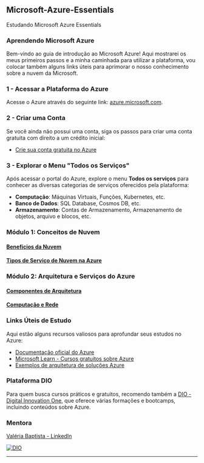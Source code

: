 ## Microsoft-Azure-Essentials
Estudando Microsoft Azure Essentials

### Aprendendo Microsoft Azure

Bem-vindo ao guia de introdução ao Microsoft Azure! Aqui mostrarei os meus primeiros passos e a minha caminhada para utilizar a plataforma, vou colocar também alguns links úteis para aprimorar o nosso conhecimento sobre a nuvem da Microsoft.

### 1 - Acessar a Plataforma do Azure
Acesse o Azure através do seguinte link: [azure.microsoft.com](https://azure.microsoft.com/).

### 2 - Criar uma Conta
Se você ainda não possui uma conta, siga os passos para criar uma conta gratuita com direito a um crédito inicial:
- [Crie sua conta gratuita no Azure](https://azure.microsoft.com/pt-br/free/)

### 3 - Explorar o Menu "Todos os Serviços"
Após acessar o portal do Azure, explore o menu **Todos os serviços** para conhecer as diversas categorias de serviços oferecidos pela plataforma:
- **Computação**: Máquinas Virtuais, Funções, Kubernetes, etc.
- **Banco de Dados**: SQL Database, Cosmos DB, etc.
- **Armazenamento**: Contas de Armazenamento, Armazenamento de objetos, arquivo e blocos, etc.

### Módulo 1: Conceitos de Nuvem

#### [Benefícios da Nuvem](Beneficios_da_Novem.md)
#### [Tipos de Serviço de Nuvem na Azure](Tipos_de_Serviço_de_Nuvem_na_Azure.md)

### Módulo 2: Arquitetura e Serviços do Azure
#### [Componentes de Arquitetura](Componentes_de_Arquitetura.md)
#### [Computação e Rede](Computacao_e_Rede.md)

### Links Úteis de Estudo

Aqui estão alguns recursos valiosos para aprofundar seus estudos no Azure:
- [Documentação oficial do Azure](https://learn.microsoft.com/pt-br/azure/)
- [Microsoft Learn - Cursos gratuitos sobre Azure](https://learn.microsoft.com/pt-br/training/azure/)
- [Exemplos de arquitetura de soluções Azure](https://learn.microsoft.com/pt-br/azure/architecture/)

### Plataforma DIO

Para quem busca cursos práticos e gratuitos, recomendo também a [DIO - Digital Innovation One](https://web.dio.me/home), que oferece várias formações e bootcamps, incluindo conteúdos sobre Azure.

### Mentora
[Valéria Baptista - LinkedIn](https://www.linkedin.com/in/valeriabaptista/)


[![DIO](https://hermes.digitalinnovation.one/assets/diome/logo.svg)](https://web.dio.me/home)

---



[def]: imgens\Tabela_SLA_Azure.png